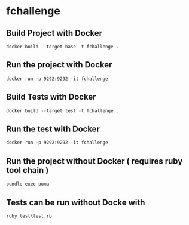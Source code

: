 # fchallenge

## Build Project with Docker

```
docker build --target base -t fchallenge .

```

## Run the project with Docker

``` 
docker run -p 9292:9292 -it fchallenge

```

## Build Tests with Docker

```
docker build --target test -t fchallenge .

```

## Run the test with Docker

``` 
docker run -p 9292:9292 -it fchallenge

```

## Run the project without Docker ( requires ruby tool chain )

``` 
bundle exec puma

```

## Tests can be run without Docke with

```
ruby test\test.rb

```

